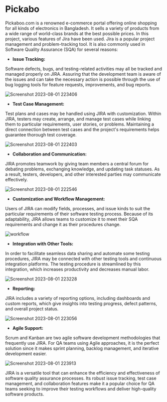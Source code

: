 # Pickabo
Pickaboo.com is a renowned e-commerce portal offering online shopping for all kinds of electronics in Bangladesh. It sells a variety of products from a wide range of world-class brands at the best possible prices. In this project, various features of Jira have been used.
Jira is a popular project management and problem-tracking tool. It is also commonly used in Software Quality Assurance (SQA) for several reasons:
* **Issue Tracking:**
  
Software defects, bugs, and testing-related activities may all be tracked and managed properly on JIRA. Assuring that the development team is aware of the issues and can take the necessary action is possible through the use of bug logging tools for feature requests, improvements, and bug reports.

![Screenshot 2023-08-01 223406](https://github.com/Anika154/Pickabo/assets/54212195/2ffeeadb-76e6-4cf1-99aa-bfc1dd53b58d)

* **Test Case Management:**
  
Test plans and cases may be handled using JIRA with customization. Within JIRA, testers may create, arrange, and manage test cases while linking them to particular requirements, user stories, or problems. Maintaining a direct connection between test cases and the project's requirements helps guarantee thorough test coverage.

![Screenshot 2023-08-01 222403](https://github.com/Anika154/Pickabo/assets/54212195/64a72988-e241-4e81-86f1-a52b0701202e)

* **Collaboration and Communication:**

JIRA promotes teamwork by giving team members a central forum for debating problems, exchanging knowledge, and updating task statuses. As a result, testers, developers, and other interested parties may communicate effectively.

![Screenshot 2023-08-01 222546](https://github.com/Anika154/Pickabo/assets/54212195/0c9b0857-2007-40a3-b8ec-8ae63349fea8)

* **Customization and Workflow Management:**

Users of JIRA can modify fields, processes, and issue kinds to suit the particular requirements of their software testing process. Because of its adaptability, JIRA allows teams to customize it to meet their SQA requirements and change it as their procedures change.

![workflow](https://github.com/Anika154/Pickabo/assets/54212195/4d3a7e60-1484-46a8-b4cd-a12efcdb52e7)

* **Integration with Other Tools:**

In order to facilitate seamless data sharing and automate some testing procedures, JIRA may be connected with other testing tools and continuous integration platforms. The testing procedure is streamlined by this integration, which increases productivity and decreases manual labor.


![Screenshot 2023-08-01 223228](https://github.com/Anika154/Pickabo/assets/54212195/6bca90ff-c846-44bf-954e-4f6805c86e5f)

* **Reporting:**

JIRA includes a variety of reporting options, including dashboards and custom reports, which give insights into testing progress, defect patterns, and overall project status.

  ![Screenshot 2023-08-01 223056](https://github.com/Anika154/Pickabo/assets/54212195/496c1ef6-9c30-4c28-b2f2-aedd82a8ea35)
  
* **Agile Support:**

Scrum and Kanban are two agile software development methodologies that frequently use JIRA. For QA teams using Agile approaches, it is the perfect solution since it makes sprint planning, backlog management, and iterative development easier.

![Screenshot 2023-08-01 223913](https://github.com/Anika154/Pickabo/assets/54212195/5a5d9632-be2c-4309-b8ad-0d3e63e77139)

JIRA is a versatile tool that can enhance the efficiency and effectiveness of software quality assurance processes. Its robust issue tracking, test case management, and collaboration features make it a popular choice for QA teams seeking to improve their testing workflows and deliver high-quality software products.  
